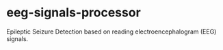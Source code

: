 # eeg-signals-processor
Epileptic Seizure Detection based on reading electroencephalogram (EEG) signals.
